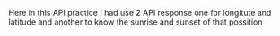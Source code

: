 Here in this API practice I had use 2 API response one for longitute and latitude and another to know the sunrise and sunset of that possition
